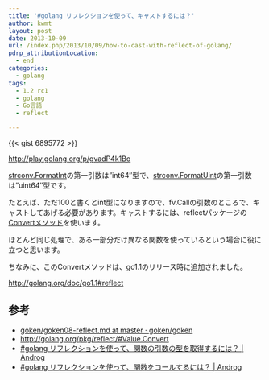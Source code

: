 ```yaml
---
title: '#golang リフレクションを使って、キャストするには？'
author: kwmt
layout: post
date: 2013-10-09
url: /index.php/2013/10/09/how-to-cast-with-reflect-of-golang/
pdrp_attributionLocation:
  - end
categories:
  - golang
tags:
  - 1.2 rc1
  - golang
  - Go言語
  - reflect

---
```

{{< gist 6895772 >}}

<a href="http://play.golang.org/p/gvadP4k1Bo" target="_blank">http://play.golang.org/p/gvadP4k1Bo</a>

<a href="http://golang.org/pkg/strconv/#FormatInt" target="_blank">strconv.FormatInt</a>の第一引数は&#8221;int64&#8243;型で、<a href="http://golang.org/pkg/strconv/#FormatUint" target="_blank">strconv.FormatUint</a>の第一引数は&#8221;uint64&#8243;型です。
  
たとえば、ただ100と書くとint型になりますので、fv.Callの引数のところで、キャストしてあげる必要があります。キャストするには、reflectパッケージの<a href="http://golang.org/pkg/reflect/#Value.Convert" target="_blank">Convertメソッド</a>を使います。

ほとんど同じ処理で、ある一部分だけ異なる関数を使っているという場合に役に立つと思います。

ちなみに、このConvertメソッドは、go1.1のリリース時に追加されました。
  
<a href="http://golang.org/doc/go1.1#reflect" target="_blank">http://golang.org/doc/go1.1#reflect</a>

## 参考

  * <a href="http://bit.ly/1fWdHYS" target="_blank" class="broken_link">goken/goken08-reflect.md at master · goken/goken</a>
  * <a href="http://golang.org/pkg/reflect/#Value.Convert" target="_blank">http://golang.org/pkg/reflect/#Value.Convert</a>
  * <a href="http://bit.ly/1ctDnMp" target="_blank">#golang リフレクションを使って、関数の引数の型を取得するには？ | Androg</a>
  * <a href="http://bit.ly/1ctDtDT" target="_blank">#golang リフレクションを使って、関数をコールするには？ | Androg</a>